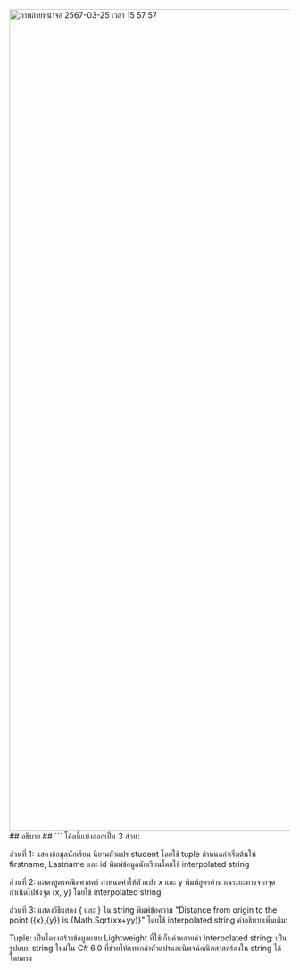 <img width="1470" alt="ภาพถ่ายหน้าจอ 2567-03-25 เวลา 15 57 57" src="https://github.com/omelaweng/03376836-OOP-2566-Lab-03-65030027/assets/144561325/f6710afd-c334-4d90-8549-4915b22472a9">
## อธิบาย ##
```
โค้ดนี้แบ่งออกเป็น 3 ส่วน:

ส่วนที่ 1: แสดงข้อมูลนักเรียน
นิยามตัวแปร student โดยใช้ tuple
กำหนดค่าเริ่มต้นให้ firstname, Lastname และ id
พิมพ์ข้อมูลนักเรียนโดยใช้ interpolated string

ส่วนที่ 2: แสดงสูตรคณิตศาสตร์
กำหนดค่าให้ตัวแปร x และ y
พิมพ์สูตรคำนวณระยะทางจากจุดกำเนิดไปยังจุด (x, y) โดยใช้ interpolated string

ส่วนที่ 3: แสดงวิธีแสดง { และ } ใน string
พิมพ์ข้อความ "Distance from origin to the point ({x},{y}) is {Math.Sqrt(xx+yy)}" โดยใช้ interpolated string
คำอธิบายเพิ่มเติม:

Tuple: เป็นโครงสร้างข้อมูลแบบ Lightweight ที่ใช้เก็บค่าหลายค่า
Interpolated string: เป็นรูปแบบ string ใหม่ใน C# 6.0 ที่ช่วยให้แทรกค่าตัวแปรและนิพจน์คณิตศาสตร์ลงใน string ได้โดยตรง
